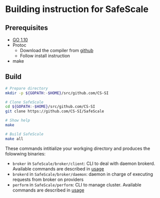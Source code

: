 # Building instruction for SafeScale

## Prerequisites

- [GO 1.10](https://golang.org/dl/)
- Protoc
    - Download the compiler from [github](https://github.com/google/protobuf/releases/)
    - Follow install instruction
- make


## Build

```bash
# Prepare directory
mkdir -p ${GOPATH:-$HOME}/src/github.com/CS-SI

# Clone SafeScale
cd ${GOPATH:-$HOME}/src/github.com/CS-SI
git clone https://github.com/CS-SI/SafeScale

# Show help
make

# Build SafeScale
make all
```

These commands intitialize your workging directory and produces the folowwing binaries:

 - `broker` in `SafeScale/broker/client`: CLI to deal with daemon brokerd. Available commands are described in [usage](#USAGE.md)
 - `brokerd` in `SafeScale/broker/daemon`: daemon in charge of executing requests from broker on providers
 - `perform` in `SafeScale/perform`: CLI to manage cluster. Available commands are described in [usage](#USAGE.md)